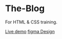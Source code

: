 # The-Blog
For HTML &amp; CSS training.

[Live demo](https://arzaqdoudar.github.io/Personal-Blog/)
[figma Design](https://www.figma.com/design/ru0rRjvbCRiLNSc0NycLuR/The-Blog---A-Web-Personal-Blog-(Community)?node-id=614-352&node-type=canvas&t=FSkjtUKIAPh07IvD-0)
